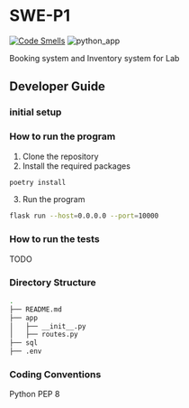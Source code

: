 # SWE-P1

[![Code Smells](https://sonarcloud.io/api/project_badges/measure?project=C0NS03L_SWE-P1&metric=code_smells)](https://sonarcloud.io/summary/new_code?id=C0NS03L_SWE-P1)
![python_app](https://github.com/c0ns03l/SWE-P1/actions/workflows/python-app.yml/badge.svg)


Booking system and Inventory system for Lab

## Developer Guide

### initial setup

### How to run the program

1. Clone the repository
2. Install the required packages

```bash
poetry install
```

3. Run the program

```bash
flask run --host=0.0.0.0 --port=10000
```

### How to run the tests

TODO

### Directory Structure

```bash
.
├── README.md
├── app
│   ├── __init__.py
│   ├── routes.py
├── sql
├── .env
```

### Coding Conventions

Python PEP 8
